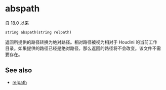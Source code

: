 # abspath

自 18.0 以来

`string abspath(string relpath)`

返回所提供的路径转换为绝对路径。相对路径被视为相对于 Houdini 的当前工作目录。如果提供的路径已经是绝对路径，那么返回的路径将不会改变。该文件不需要存在。

## See also

- [relpath](relpath.html)
